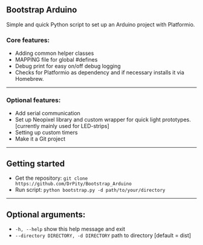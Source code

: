 ## Bootstrap Arduino

Simple and quick Python script to set up an Arduino project with Platformio.

### Core features:
- Adding common helper classes
- MAPPING file for global #defines
- Debug print for easy on/off debug logging
- Checks for Platformio as dependency and if necessary installs it via Homebrew.

---

### Optional features:
- Add serial communication
- Set up Neopixel library and custom wrapper for quick light prototypes. [currently mainly used for LED-strips]
- Setting up custom timers
- Make it a Git project

---

## Getting started
- Get the repository: `git clone https://github.com/DrPity/Bootstrap_Arduino`
- Run script: `python bootstrap.py -d path/to/your/directory`

---

## Optional arguments:
- `-h, --help` show this help message and exit
- `--directory DIRECTORY, -d DIRECTORY` path to directory [default = dist]

